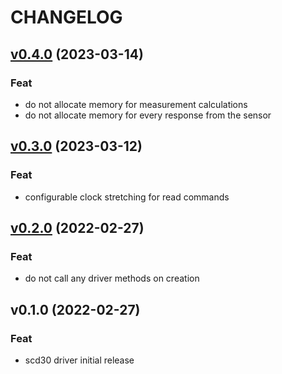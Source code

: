 # CHANGELOG


<a name="v0.4.0"></a>
## [v0.4.0](https://github.com/antonfisher/scd30/compare/v0.3.0...v0.4.0) (2023-03-14)

### Feat

* do not allocate memory for measurement calculations
* do not allocate memory for every response from the sensor


<a name="v0.3.0"></a>
## [v0.3.0](https://github.com/antonfisher/scd30/compare/v0.2.0...v0.3.0) (2023-03-12)

### Feat

* configurable clock stretching for read commands


<a name="v0.2.0"></a>
## [v0.2.0](https://github.com/antonfisher/scd30/compare/v0.1.0...v0.2.0) (2022-02-27)

### Feat

* do not call any driver methods on creation


<a name="v0.1.0"></a>
## v0.1.0 (2022-02-27)

### Feat

* scd30 driver initial release


